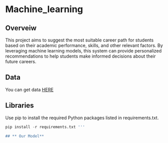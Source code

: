# Machine_learning
## Overveiw
This project aims to suggest the most suitable career path for students based on their academic performance, skills, and other relevant factors. By leveraging machine learning models, this system can provide personalized recommendations to help students make informed decisions about their future careers.

## **Data**
You can get data [HERE](https://github.com/loobiish/Student-Career-Prediction)

## **Libraries**
Use pip to install the required Python packages listed in requirements.txt.
```python
pip install -r requirements.txt '''

## ** Our Model**

